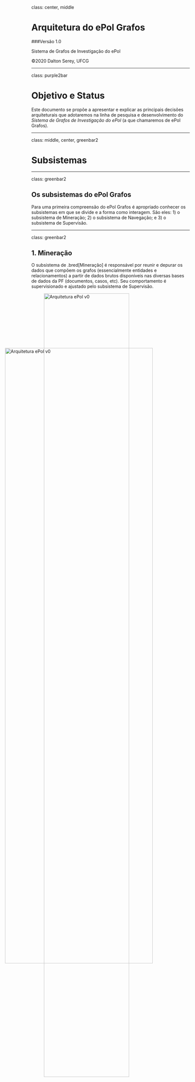 class: center, middle
# Arquitetura do ePol Grafos
###Versão 1.0
<br>

Sistema de Grafos de Investigação do ePol

©2020 Dalton Serey, UFCG


---
class: purple2bar
# Objetivo e Status

Este documento se propõe a apresentar e explicar as principais
decisões arquiteturais que adotaremos na linha de pesquisa e
desenvolvimento do _Sistema de Grafos de Investigação do ePol_ (a
que chamaremos de ePol Grafos).


---
class: middle, center, greenbar2
# Subsistemas

---
class: greenbar2
## Os subsistemas do ePol Grafos

<img src="arquitetura-v0-subsistemas.jpg" alt="Arquitetura ePol v0"
width="70%" style="position: fixed; left: 0; right: 0; margin:
auto; bottom: 3em;"> Para uma primeira compreensão do ePol Grafos
é apropriado conhecer os subsistemas em que se divide e a forma
como interagem. São eles: 1) o subsistema de Mineração;
2) o subsistema de Navegação; e 3) o subsistema de Supervisão.

---
class: greenbar2
## 1. Mineração

O subsistema de .bred[Mineração] é responsável por reunir e
depurar os dados que compõem os grafos (essencialmente entidades
e relacionamentos) a partir de dados brutos disponíveis nas
diversas bases de dados da PF (documentos, casos, etc). Seu
comportamento é supervisionado e ajustado pelo subsistema de
Supervisão.

<figure>
<img src="arquitetura-v0-subsistemas.jpg" alt="Arquitetura ePol v0"
width="80%">
<figcaption>
Arquitetura do ePol Grafos: subsistemas
</figcaption>
</figure>



---
class: greenbar2
## 2. Navegação

O subsistema de .bblue[Navegação] é responsável por interagir com
o usuário permitindo-lhe que crie, explore, consulte e visualize
grafos de investigação customizados. Para isso, usa dados do BD de Grafos
e, caso necessário, demanda a produção e/ou atualização de novos
dados ao subsistema de Supervisão.

<figure>
<img src="arquitetura-v0-subsistemas.jpg" alt="Arquitetura ePol v0"
width="80%">
<figcaption>
Arquitetura do ePol Grafos: subsistemas
</figcaption>
</figure>



---
class: greenbar2
## 3. Supervisão

O subsistema de .bgreen[Supervisão] é responsável por: 1) receber
demandas de coleta e atualização de dados do subsistema de
Navegação e de operadores do sistema; 2) gerenciar o conjunto de
tarefas (_workload_) de coleta e atualização de dados,
alocando-as oportunamente para serem executadas pelo subsistema
de mineração; 3) supervisionar e ajustar a atuação do sistema de
Mineração.

<figure style="position: relative; bottom: 32px; mix-blend-mode: multiply;">
<img src="arquitetura-v0-subsistemas.jpg" alt="Arquitetura ePol v0"
width="80%">
<figcaption>
Arquitetura do ePol Grafos: subsistemas
</figcaption>
</figure>


---
class: graybar, middle, center
# A Arquitetura do ePol Grafos


---
class: graybar
## Arquitetura ePol Grafos: visão geral

<figure>
<img src="arquitetura-v0.jpg" alt="Arquitetura
ePol v0" width="100%">
<!--figcaption>
Arquitetura do ePol Grafos: componentes
</figcaption-->
</figure>

---
class: graybar
## Componentes do Subsistema de Mineração

<img src="arquitetura-v0-mineracao.jpg" alt="Arquitetura ePol v0"
width="70%" class="figdir">

1. Frontend
2. Backend
5. BD de Anotações
3. Engine de IA
6. BD dos Crawlers
4. Crawlers

---
class: graybar
## Componentes do Subsistema de Navegação

<img src="arquitetura-v0-navegacao.jpg" alt="Arquitetura ePol v0"
width="70%" class="figdir">

1. Frontend
2. Backend
3. BD de Grafos


---
class: graybar
## Componentes do Subsistema de Supervisão

<img src="arquitetura-v0-supervisao.jpg" alt="Arquitetura ePol v0"
width="70%" class="figdir">

1. Gerenciador de Crawlers
2. Gerenciador do Workload

---
class: center, middle, redbar
# Descrição dos<br>componentes da arquitetura


---
class: redbar
# Mineração: Frontend

.twocols[
1. .hl[Frontend]
2. Backend 
1. BD de Anotações
4. Engine de IA
6. Crawlers
2. BD dos Crawlers
]

<small>
App web (HTML + CSS + JS) para interação com o
usuário. Interage com o usuário e com o backend, acessando a
API REST. Preferencialmente, deve ser desenvolvida sem o uso
de frameworks e deve se basear em Componentes Web
reutilizáveis para que possamos eventualmente usá-los no
próprio ePol e/ou outros apps web que precisem permitir o
processo de anotações.

<small>
> <span style="font-weight: bold; font-style: italic;">Subsistema</span> **de Anotações** 
> O frontend, o backend e o BD de anotações
> podem ser vistos como um “Subsistema de Anotações”,
> cujo propósito é permitir que a IA colete anotações
> do usuário _expert_ e valide seus resultados.
</small>


</small>

---
class: redbar
# Mineração: Backend

.twocols[
1. Frontend
2. .hl[Backend]
1. BD de Anotações
4. Engine de IA
6. Crawlers
2. BD dos Crawlers
]

<small>
Servidor da lógica de backend do subsistema de anotações.
Implementa uma API REST JSON para interação com frontends
(inicialmente um app específico; no futuro, componentes web
rodando em qualquer outro app web). Deve manipular _chunks_
de texto contendo trechos anotados com identificação dos
possíveis tipos de entidades e relações de interesse. Deve
permitir a edição/adição das anotações, bem como a
confirmação ou negação da validade das entidades e relações
indicadas por cada anotação. Principal responsável pelo BD
de anotações, cujos dados são inicialmente criados pelo Engine de
IA.
</small>

---
class: redbar
# Mineração: BD de Anotações

.twocols[
1. Frontend
2. Backend
1. .hl[BD de Anotações]
3. Engine de IA
4. Crawlers
2. BD dos Crawlers
]

<small> 
É o repositório principal do sistema de anotações. Armazena
_chunks_ de texto com anotações que podem ter sido
identificadas manualmente pelo usuário, como forma de
entrada, ou pelo Engine de IA, como resultado de seu
treinamento e uso. Também deve conter potenciais entidades e
relacionamentos identificados, que também podem vir do
próprio usuário ou dos Crawlers, através do Engine de IA,
mas que não são necessariamente _chunks_ de texto. Todos os
dados devem incluir objetivas referências às fontes ou
origem dos dados. A ideia é que a qualquer momento seja
possível navegar de volta aos dados a partir dos quais os
crawlers, a IA ou o usuário que deram origem à informação.
Também pode ser necessário adicionar informação temporal aos
dados, já que algumas informações podem ser mutáveis.
</small>

---
class: redbar
# Mineração: Engine de IA

.twocols[
1. Frontend
2. Backend
1. BD de Anotações
3. .hl[Engine de IA]
6. Crawlers
2. BD dos Crawlers
]

<small>
Lógica de IA necessária para fazer o sistema aprender a identificar
entidades e relações automaticamente a partir das anotações
e confirmações dos usuários. Interage com os dados do
usuário *apenas* através dos dados registrados pelo Backend
no BD. Funciona de forma assíncrona em relação ao Backend,
ao Frontend e aos Crawlers. Inicialmente, pode ser um script
de linha de comando que pode ser executado sob demanda pelo
operador humano. Deve ser idempotente. No futuro, é provável
que precisemos de uma interface CLI para ele que interaja
com um pequeno servidor REST apenas para controle.
</small>

---
class: redbar
# Mineração: Crawlers

.twocols[
1. Frontend
2. Backend
1. BD de Anotações
3. Engine de IA
4. .hl[Crawlers]
2. BD dos Crawlers
]

<small>
Conjunto de pequenos scripts (e/ou daemons) de
coleta de dados primários. Alguns podem produzir _chunks_ de
texto pra posterior anotação; outros podem produzir
entidades e/ou relações e outros podem criar novas tarefas para
outros _crawlers_. Todos os dados devem ser
confirmadas e/ou avaliadas pela IA ou pelos usuários.  Cada
_crawler_ foca em um tipo específico de tarefa.  São
identificados e versionados para que seus dados sejam
_assinados_.  Exemplo inicial de crawler: lê textos
produzidos pelo processo que faz _pdf2text_ e que o divide
em chunks.
</small>

---
class: redbar
# Mineração: BD dos Crawlers

.twocols[
1. Frontend
2. Backend
3. Engine de IA
4. Crawlers
1. BD de Anotações
2. .hl[BD dos Crawlers]
]

<small> 
Trata-se de uma base de dados intermediária que registra os
dados brutos produzidos pelos _crawlers_. São _chunks_
brutos (sem anotações) de texto ou _entidades potenciais_
também brutas. Todos devem conter informação sobre o
_crawler_ que produziu o dado, bem como dos dados de origem
que foram usados para produzi-los. A ideia é poder navegar
de volta à origem em procedimentos de auditoria e/ou para
atividades de pesquisa e validação dos _crawlers_.
</small>

---
class: bluebar
# Navegação: Frontend

.twocols[
1. .hl[Frontend]
2. Backend
3. BD de Grafos
]

<small>
App web (HTML + CSS + JS) para interação com o usuário.
Permite criar, consultar e visualizar grafos de investigação
a partir dos dados disponíveis. Provavelmente, também deverá
permitir guiar o usuário pelos processos de produção dos
grafos, quando não houver dados suficientes. Isso significa
que, no futuro, deve produzir dados de controle para que o
Daemon provoque a criação dos dados, através do sistema de
anotações.
</small>

---
class: bluebar
# Navegação: Backend

.twocols[
1. Frontend
2. .hl[Backend]
3. BD de Grafos
]


<small> Backend API REST JSON para o sistema de grafos. Dá
apoio às operações do usuário de criação e manipulação de
grafos de investigação. Também precisamos definir se e como
deve dar acesso às operações de preparação de dados que
devem resultar em atuação do sistema de anotações, mais
especificamente dos _crawlers_, do Engine de IA,
bem como do backend e frontend do sistema de anotações para
interação com o usuário.
</small>

---
class: bluebar
# Navegação: BD de Grafos

.twocols[
1. Frontend
2. Backend
3. .hl[BD de Grafos]
]

<small> 
Este é o BD principal de armazenamento de grafos. Ele
armazena as entidades e relacionamentos de forma apropriada
para consultas, exibições e para manipulação. O Neo4J que já
mencionamos é o principal candidato aqui. Mas é provável que
precisemos ainda de mais meta-dados que talvez precisem de
outro formato... ou não, talvez o Neo4J seja suficiente. A
ver.
</small>

---
class: greenbar
# Supervisão: Gerenciador de Crawlers

.twocols[
1. .hl[Gerenciador de Crawlers]
1. Gerenciador de Workload
]

<small>
Daemon do ePol Grafos responsável pela inicialização
(_spawn_), eliminação (_kill_) e monitoramento dos _crawlers_. A lógica é
regulada por arquivos de configuração. Trata-se de módulo
autônomo e, portanto, sem requisitos complexos de interface com
usuário.

> Uma versão mínimalista pode permitir configuração apenas por
> arquivo de configuração. Em versões subsequentes, podemos
> incluir uma interface API REST para acesso através de um
> cliente de linha comando. Somente em estágio posterior será
> necessária uma interface web completa.
</small>

---
class: greenbar
# Supervisão: Gerenciador de Workload

.twocols[
1. Gerenciador de Crawlers
1. .hl[Gerenciador de Workload]
]

<small>
Daemon do ePol Grafos responsável pela gerência de tarefas e do
_workload_ (tarefas pendentes). Oferece uma API REST mínima para
o _backend_ do subsistema de Navegação e, eventualmente, para
operadores do sistema, via interface CLI. Também oferece
endpoints para liberação de tarefas para os _crawlers_.
Implementa a lógica de fila de
prioridades para decidir quais tarefas devem ser liberadas a cada
requisição.
</small>

<small>
> Uma primeira versão mínimalista pode permitir configuração apenas por
> arquivo de configuração. E também pode partir de uma heurística de fila simplista,
> tipo FIFO (ou até aleatória). A liberação de tarefas
> se dará através do mecanismo de _ leasing_.
</small>

---
class: purplebar, middle, center
# Principais Propriedades<br>Esperadas da Arquitetura

---
class: purplebar
# Modularidade

<small>
A forma como os componentes foram especificados e pelo qual se
comunicam permite desenvolvê-los e evoluí-los de forma
independente e versionada. Isso permite usar um modelo de
desenvolvimento iterativo
em que diferentes módulos podem ser abordados a cada
ciclo de forma que os demais módulos sejam minimamente afetados. Em
particular, estimamos que a arquitetura elimina
significativamente os
chamados _cross-cutting concerns_, de forma que cada módulo é
auto-contido e reúne responsabilidades únicas e bem definidas,
muito ao estilo preconizado pela conhecida regra da filosofia Unix
(_Make each program do one thing well_).
</small>


---
class: purplebar
# Escalabilidade (1/2)

<small>
Os componentes do sistema foram pensados para que atuem em tarefa
bastante que podem ser paralelizadas por serem independentes. Os
_crawlers_, por exemplo, uma vez iniciados, apenas produzem
novos registros, mas não alteram registros existentes. Isso garante
que não há acesso concorrente aos registros de dados no BD
dos Crawlers. Pelo mesmo motivo, esses mesmos registros podem ser
lidos e alterados pela IA com segurança depois que tenham sido
criados, dado que não podem ser alterados pelos _crawlers_. De
fato, se considerássemos apagar os dados do BD dos Crawlers
depois de serem “consumidos”, pode-se pensar nesse BD como um
INBOX para a comunicação Crawlers → IA.
</small>

---
class: purplebar
# Escalabilidade (2/2)

<small>
O próprio Engine de IA deve ser construído com escalabilidade
horizontal como requisito. Isso permitirá que quando houver
quantidades significativas de dados produzidos pelos crawlers, o
engine possa ser livremente replicado. Especial cuidado deve ser
tomado com a escrita de dados nos BD de Anotações e de Grafos
para que se evite situações de concorrência e contenção.

Os demais componentes (backends e frontends) também devem ser
projetados com escalabilidade horizontal em mente. A ideia é que
possam ser replicados livremente em situações de demanda, de
forma que se possa tirar proveito de data centers com suporte à
computação elástica (ou equivalentes).
</small>

---
class: purplebar
# Tolerância a faltas

<small>
Por ser baseado no mecanismo de _leasing_ (ver abaixo), o
daemon Gerenciador do Workload pode dar garantia de que toda
tarefa será _eventualmente_ cumprida ou será mantida
indefinidamente como pendente.
O mesmo mecanismo evita que mais de um _crawler_
atue na mesma tarefa simultaneamente (a menos que algum nível de
replicação ou redundância seja explicitamente implementado, caso
se mostre apropriado).
</small>

<!--
Como garantia adicional, o _crawler_ deve apresentar o ID do resultado
registrado no BD dos Crawlers como _prova_ de que concluiu a
tarefa. O _daemon_ pode usar esse ID para se assegurar que a
tarefa está devidamente concluída.
-->

<small>
> Como funciona o _leasing_? O _leasing_ é uma política de
> alocação de tarefas em que o _crawler_ requisita uma tarefa por
> vez e se compromete a concluí-la dentro de certo intervalo de
> tempo. O gerenciador marca a tarefa como _alocada_, mas não a
> apaga de seu BD até que o _crawler_ confirme a conclusão. Se o
> _crawler_ não confirmar a conclusão no tempo definido e não
> pedir a renovação do _leasing_, a tarefa é desmarcada como
> _alocada_ e volta a ser disponibilizada para novas requisições.
> Isso garante que se o _crawler_ sair do controle, perder sua
> conexão de rede ou simplesmente quebrar, a tarefa continuará
> pendente, aguardando ser executada.
</small>
